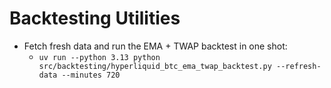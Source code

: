 # Backtesting Utilities

- Fetch fresh data and run the EMA + TWAP backtest in one shot:
  - `uv run --python 3.13 python src/backtesting/hyperliquid_btc_ema_twap_backtest.py --refresh-data --minutes 720`
